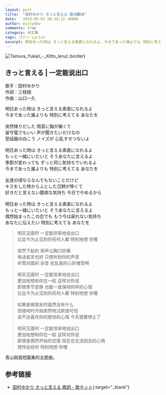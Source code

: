 ```yaml
---
layout: post
title:  "田村ゆかり きっと言える 歌词翻译"
date:   2019-09-01 20:38:12 +0800
author: mistydew
comments: true
category: 译文集
tags: コナン Lyrics
excerpt: 明日あった時は きっと言える素直になれるよ、今まであった誰よりも 特別に考えてる あなたを。
---
```

![Tamura_Yukari_-_Kitto_Ieru](https://www.generasia.com/w/images/a/a8/Tamura_Yukari_-_Kitto_Ieru.jpg){:.border}

## きっと言える | 一定能说出口

歌手：田村ゆかり<br>
作詞：三枝翔<br>
作曲：山口一久

<div class="lyric-original">
<p>
明日あった時は きっと言える素直になれるよ<br>
今まであった誰よりも 特別に考えてる あなたを<br>
<br>
突然降りだした 雨音に胸が痛くて<br>
留守電でもいい 声が聞きたいだけなの<br>
受話器の向こう ノイズが 心乱すせつないよ<br>
<br>
明日あった時は きっと言える素直になれるよ<br>
もっと一緒にいたいと そうあなたに言えるよ<br>
季節が変わっても ずっと同じ気持ちでいれるよ<br>
今まであった誰よりも 特別に考えてる あなたを<br>
<br>
友達の頃ならなんでもないことだけど<br>
キスをした時からふとした沉黙が怖くて<br>
好きだと言えない臆病な気持ち 今日でやめるから<br>
<br>
明日あった時は きっと言える素直になれるよ<br>
もっと一緒にいたいと そうあなたに言えるよ<br>
偶然始まったこの恋でも もう今は戻れない気持ち<br>
あなたに伝えたい 特別に考えてる あなたを
</p>
</div>

<div class="lyric-translation">
<blockquote>
明天见面时 一定能坦率地说出口<br>
比迄今为止见到的任何人都 特别地想 你喔<br>
<br>
突然下起的 雨声让胸口好痛<br>
电话留言也好 只想听到你的声音<br>
听筒对面的 杂音 扰乱我的心好难受啊<br>
<br>
明天见面时 一定能坦率地说出口<br>
更加地想和你在一起 这样对你说<br>
即使季节变换 也能一直保持同样的心情<br>
比迄今为止见到的任何人都 特别地想 你喔<br>
<br>
如果是做朋友时虽然没有什么<br>
但接吻时开始突然地沉默很可怕<br>
说不出喜欢你的胆怯的心情 今天就要停止了<br>
<br>
明天见面时 一定能坦率地说出口<br>
更加地想和你在一起 这样对你说<br>
即使是偶然开始的恋情 现在也无法回去的心情<br>
想传达给你 特别地想 你喔
</blockquote>
</div>

青山刚昌短篇集的主题曲。

## 参考链接

* [田村ゆかり きっと言える 歌詞 - 歌ネット](https://www.uta-net.com/song/60563){:target="_blank"}
